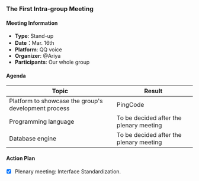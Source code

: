 ### The First Intra-group Meeting

#### Meeting Information
- **Type**: Stand-up
- **Date**：Mar. 16th
- **Platform**: QQ voice
- **Organizer**: @Ariya
- **Participants**: Our whole group

#### Agenda
|Topic|Result|
|-|-|
|Platform to showcase the group's development process|PingCode|
|Programming language|To be decided after the plenary meeting|
|Database engine|To be decided after the plenary meeting|

#### Action Plan
- [x] Plenary meeting: Interface Standardization.
